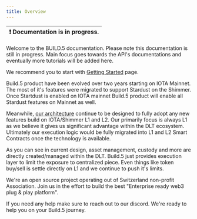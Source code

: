 ```yaml
---
title: Overview
---
```


| :exclamation:  Documentation is in progress.      |
|-------------------------------------------------- |

Welcome to the BUILD.5 documentation. Please note this documentation is still in progress. Main focus goes towards the API's documentations and eventually more tutorials will be added here.

We recommend you to start with [Getting Started](getting_started) page.

Build.5 product have been evolved over two years starting on IOTA Mainnet. The most of it's features were migrated to support Stardust on the Shimmer. Once Startdust is enabled on IOTA mainnet Build.5 product will enable all Stardust features on Mainnet as well.

Meanwhile, [our architecture](architecture) continue to be designed to fully adopt any new features build on IOTA/Shimmer L1 and L2. Our primarily focus is always L1 as we believe it gives us significant advantage within the DLT ecosystem. Ultimately our execution logic would be fully migrated into L1 and L2 Smart Contracts once the technology is available.

As you can see in current design, asset management, custody and more are directly created/managed within the DLT. Build.5 just provides execution layer to limit the exposure to centralized piece. Even things like token buy/sell is settle directly on L1 and we continue to push it's limits.

We're an open source project operating out of Switzerland non-profit Association. Join us in the effort to build the best "Enterprise ready web3 plug & play platform".

If you need any help make sure to reach out to our discord. We're ready to help you on your Build.5 journey. 